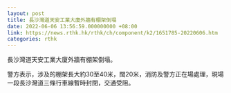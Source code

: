 ```yaml
---
layout: post
title: 長沙灣道天安工業大廈外牆有棚架倒塌
date: 2022-06-06 13:56:59.000000000 +08:00
link: https://news.rthk.hk/rthk/ch/component/k2/1651785-20220606.htm
categories: rthk
---
```


長沙灣道天安工業大廈外牆有棚架倒塌。

警方表示，涉及的棚架長大約30至40米，闊20米，消防及警方正在場處理，現場一段長沙灣道三條行車線暫時封閉，交通受阻。
